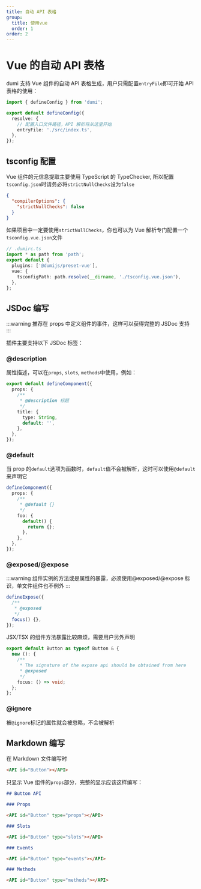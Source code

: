 ```yaml
---
title: 自动 API 表格
group:
  title: 使用vue
  order: 1
order: 2
---
```


# Vue 的自动 API 表格

dumi 支持 Vue 组件的自动 API 表格生成，用户只需配置`entryFile`即可开始 API 表格的使用：

```ts
import { defineConfig } from 'dumi';

export default defineConfig({
  resolve: {
    // 配置入口文件路径，API 解析将从这里开始
    entryFile: './src/index.ts',
  },
});
```

## tsconfig 配置

Vue 组件的元信息提取主要使用 TypeScript 的 TypeChecker, 所以配置`tsconfig.json`时请务必将`strictNullChecks`设为`false`

```json
{
  "compilerOptions": {
    "strictNullChecks": false
  }
}
```

如果项目中一定要使用`strictNullChecks`，你也可以为 Vue 解析专门配置一个`tsconfig.vue.json`文件

```ts
// .dumirc.ts
import * as path from 'path';
export default {
  plugins: ['@dumijs/preset-vue'],
  vue: {
    tsconfigPath: path.resolve(__dirname, './tsconfig.vue.json'),
  },
};
```

## JSDoc 编写

:::warning
推荐在 props 中定义组件的事件，这样可以获得完整的 JSDoc 支持
:::

插件主要支持以下 JSDoc 标签：

### @description

属性描述，可以在`props`, `slots`, `methods`中使用，例如：

```ts
export default defineComponent({
  props: {
    /**
     * @description 标题
     */
    title: {
      type: String,
      default: '',
    },
  },
});
```

### @default

当 prop 的`default`选项为函数时，`default`值不会被解析，这时可以使用`@default`来声明它

```ts
defineComponent({
  props: {
    /**
     * @default {}
     */
    foo: {
      default() {
        return {};
      },
    },
  },
});
```

### @exposed/@expose

:::warning
组件实例的方法或是属性的暴露，必须使用@exposed/@expose 标识，单文件组件也不例外
:::

```ts
defineExpose({
  /**
   * @exposed
   */
  focus() {},
});
```

JSX/TSX 的组件方法暴露比较麻烦，需要用户另外声明

```ts
export default Button as typeof Button & {
  new (): {
    /**
     * The signature of the expose api should be obtained from here
     * @exposed
     */
    focus: () => void;
  };
};
```

### @ignore

被`@ignore`标记的属性就会被忽略，不会被解析

## Markdown 编写

在 Markdown 文件编写时

```md
<API id="Button"></API>
```

只显示 Vue 组件的`props`部分，完整的显示应该这样编写：

```md
## Button API

### Props

<API id="Button" type="props"></API>

### Slots

<API id="Button" type="slots"></API>

### Events

<API id="Button" type="events"></API>

### Methods

<API id="Button" type="methods"></API>
```
